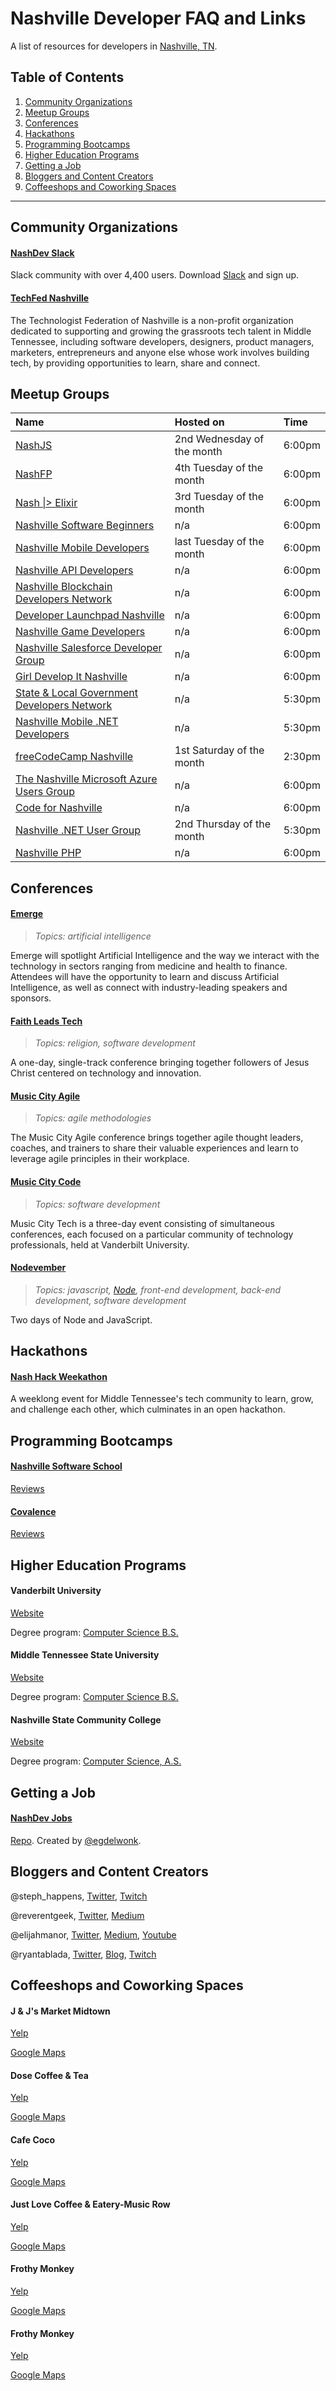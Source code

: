 # Nashville Developer FAQ and Links

A list of resources for developers in [Nashville, TN](https://www.google.com/maps/place/Nashville,+TN).

## Table of Contents

1. [Community Organizations](#community-organizations)
1. [Meetup Groups](#meetup-groups)
1. [Conferences](#conferences)
1. [Hackathons](#hackathons)
1. [Programming Bootcamps](#programming-bootcamps)
1. [Higher Education Programs](#higher-education-programs)
1. [Getting a Job](#getting-a-job)
1. [Bloggers and Content Creators](#bloggers-and-content-creators)
1. [Coffeeshops and Coworking Spaces](#coffeeshops-and-coworking-spaces)

---

## Community Organizations

#### [NashDev Slack](https://nashdev.com)

Slack community with over 4,400 users. Download [Slack](https://slack.com/) and sign up.

#### [TechFed Nashville](https://techfednashville.org/)

The Technologist Federation of Nashville is a non-profit organization dedicated to supporting and growing the grassroots tech talent in Middle Tennessee, including software developers, designers, product managers, marketers, entrepreneurs and anyone else whose work involves building tech, by providing opportunities to learn, share and connect.

## Meetup Groups

| Name                                                                                                           | Hosted on                  | Time   |
| :------------------------------------------------------------------------------------------------------------- | :------------------------- | :----- |
| [NashJS](https://www.meetup.com/nashjs/)                                                                       | 2nd Wednesday of the month | 6:00pm |
| [NashFP](http://nashfp.org/)                                                                                   | 4th Tuesday of the month   | 6:00pm |
| [Nash \|> Elixir](https://www.meetup.com/nash-elixir/)                                                         | 3rd Tuesday of the month   | 6:00pm |
| [Nashville Software Beginners](https://www.meetup.com/nashville-software-beginners/)                           | n/a                        | 6:00pm |
| [Nashville Mobile Developers](https://www.meetup.com/NashvilleMDUG/)                                           | last Tuesday of the month  | 6:00pm |
| [Nashville API Developers](https://www.meetup.com/NashAPI/)                                                    | n/a                        | 6:00pm |
| [Nashville Blockchain Developers Network](https://www.meetup.com/Nashville-Blockchain-Developers-Network/)     | n/a                        | 6:00pm |
| [Developer Launchpad Nashville](https://www.meetup.com/Developer-Launchpad-Nashville/)                         | n/a                        | 6:00pm |
| [Nashville Game Developers](https://www.meetup.com/NashGameDev/)                                               | n/a                        | 6:00pm |
| [Nashville Salesforce Developer Group](https://www.meetup.com/Nashville-Salesforce-Developer-User-Group/)      | n/a                        | 6:00pm |
| [Girl Develop It Nashville](https://www.meetup.com/Girl-Develop-It-Nashville/)                                 | n/a                        | 6:00pm |
| [State & Local Government Developers Network](https://www.meetup.com/SLGDN_Nashville/)                         | n/a                        | 5:30pm |
| [Nashville Mobile .NET Developers](https://www.meetup.com/NashvilleMobileDotNet/)                              | n/a                        | 5:30pm |
| [freeCodeCamp Nashville](https://www.meetup.com/freeCodeCamp-Nashville/)                                       | 1st Saturday of the month  | 2:30pm |
| [The Nashville Microsoft Azure Users Group](https://www.meetup.com/The-Nashville-Microsoft-Azure-Users-Group/) | n/a                        | 6:00pm |
| [Code for Nashville](https://www.meetup.com/code-for-nashville/)                                               | n/a                        | 6:00pm |
| [Nashville .NET User Group](https://www.meetup.com/Nashville-NET-User-Group/)                                  | 2nd Thursday of the month  | 5:30pm |
| [Nashville PHP](https://www.meetup.com/nashvillephp/)                                                          | n/a                        | 6:00pm |

## Conferences

#### [Emerge](https://anchorlink.vanderbilt.edu/event/2303901)

> _Topics: artificial intelligence_

Emerge will spotlight Artificial Intelligence and the way we interact with the technology in sectors ranging from medicine and health to finance. Attendees will have the opportunity to learn and discuss Artificial Intelligence, as well as connect with industry-leading speakers and sponsors.

#### [Faith Leads Tech](http://faithleads.tech/)

> _Topics: religion, software development_

A one-day, single-track conference bringing together followers of Jesus Christ centered on technology and innovation.

#### [Music City Agile](http://www.musiccitytech.com/conferences/music-city-agile/)

> _Topics: agile methodologies_

The Music City Agile conference brings together agile thought leaders, coaches, and trainers to share their valuable experiences and learn to leverage agile principles in their workplace.

#### [Music City Code](http://www.musiccitycode.com/)

> _Topics: software development_

Music City Tech is a three-day event consisting of simultaneous conferences, each focused on a particular community of technology professionals, held at Vanderbilt University.

#### [Nodevember](http://nodevember.org/)

> _Topics: javascript, [Node](https://nodejs.org/en/), front-end development, back-end development, software development_

Two days of Node and JavaScript.

## Hackathons

#### [Nash Hack Weekathon](https://nashhackweekathon.org)

A weeklong event for Middle Tennessee's tech community to learn, grow, and challenge each other, which culminates in an open hackathon.

## Programming Bootcamps

#### [Nashville Software School](http://nashvillesoftwareschool.com/)

[Reviews](https://www.coursereport.com/schools/nashville-software-school)

#### [Covalence](http://nashvillesoftwareschool.com/)

[Reviews](https://www.coursereport.com/schools/covalence)

## Higher Education Programs

#### Vanderbilt University

[Website](https://www.vanderbilt.edu/)

Degree program: [Computer Science B.S.](https://engineering.vanderbilt.edu/eecs/Undergraduate/index.php)

#### Middle Tennessee State University

[Website](https://www.mtsu.edu/)

Degree program: [Computer Science B.S.](https://www.mtsu.edu/programs/computer-science/)

#### Nashville State Community College

[Website](https://www.nscc.edu)

Degree program: [Computer Science, A.S.](https://www.nscc.edu/academics/degrees-certificates/computer-science-a-s)

## Getting a Job

<!-- Recruiting agencies, Nashville-specific job resources -->

#### [NashDev Jobs](https://jobs.nashdev.com/)

[Repo](https://github.com/nashdev/jobs). Created by [@egdelwonk](https://github.com/egdelwonk).

## Bloggers and Content Creators

@steph_happens, [Twitter](https://twitter.com/steph_happens), [Twitch](https://www.twitch.tv/steph_happens)

@reverentgeek, [Twitter](https://twitter.com/reverentgeek), [Medium](https://medium.com/@reverentgeek)

@elijahmanor, [Twitter](https://twitter.com/elijahmanor), [Medium](https://medium.com/@elijahmanor), [Youtube](https://www.youtube.com/manorisms)

@ryantablada, [Twitter](https://twitter.com/RyanTablada), [Blog](http://ryantablada.com/), [Twitch](https://www.twitch.tv/onelastword)

## Coffeeshops and Coworking Spaces

#### J & J's Market Midtown

[Yelp](https://www.yelp.com/biz/j-and-js-market-and-cafe-nashville-2)

[Google Maps](https://goo.gl/maps/wkeU7KS3c7Q2)

#### Dose Coffee & Tea

[Yelp](https://www.yelp.com/biz/dose-coffee-and-tea-nashville)

[Google Maps](https://goo.gl/maps/YPFEs23riuE2)

#### Cafe Coco

[Yelp](https://www.yelp.com/biz/cafe-coco-nashville)

[Google Maps](https://goo.gl/maps/Z3kUru5ZwJU2)

#### Just Love Coffee & Eatery-Music Row

[Yelp](https://www.yelp.com/biz/just-love-coffee-and-eatery-music-row-nashville-4)

[Google Maps](https://goo.gl/maps/YBHAfRR24PM2)

#### Frothy Monkey

[Yelp](https://www.yelp.com/biz/frothy-monkey-nashville)

[Google Maps](https://goo.gl/maps/hr4U78wbWST2)

#### Frothy Monkey

[Yelp](https://www.yelp.com/biz/bongo-java-nashville-2)

[Google Maps](https://goo.gl/maps/PytrEDB87xP2)
